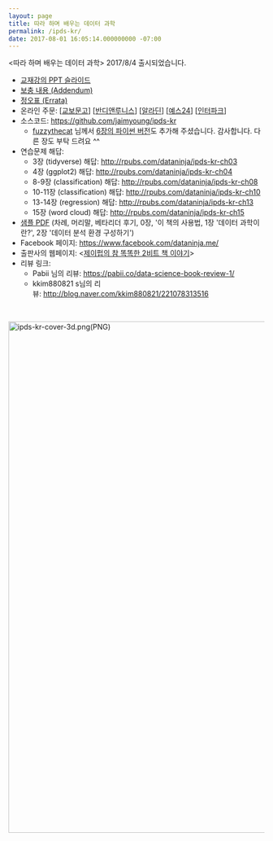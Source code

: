 ```yaml
---
layout: page
title: 따라 하며 배우는 데이터 과학
permalink: /ipds-kr/
date: 2017-08-01 16:05:14.000000000 -07:00
---
```

<p>&lt;따라 하며 배우는 데이터 과학&gt; 2017/8/4 출시되었습니다.</p>
<ul>
<li><a href="/ipds-kr/slides-ppt/">교재강의 PPT 슬라이드</a></li>
<li><a href="/ipds-kr/addendum/">보충 내용 (Addendum)</a></li>
<li><a href="/ipds-kr/errata/">정오표 (Errata)</a></li>
<li>온라인 주문: [<a class="tx-link" href="http://www.kyobobook.co.kr/product/detailViewKor.laf?ejkGb=KOR&amp;mallGb=KOR&amp;barcode=9791185890869&amp;orderClick=LAH&amp;Kc=" target="_blank" rel="noopener">교보문고</a>] [<a class="tx-link" href="http://www.bandinlunis.com/front/product/detailProduct.do?prodId=4091469" target="_blank" rel="noopener">반디앤루니스</a>] [<a class="tx-link" href="http://www.aladin.co.kr/shop/wproduct.aspx?ItemId=114635394" target="_blank" rel="noopener">알라딘</a>] [<a class="tx-link" href="http://www.yes24.com/24/goods/44184320?scode=029" target="_blank" rel="noopener">예스24</a>] [<a class="tx-link" href="http://book.interpark.com/product/BookDisplay.do?_method=detail&amp;sc.shopNo=0000400000&amp;sc.prdNo=268696794&amp;sc.saNo=003002001&amp;bid1=search&amp;bid2=product&amp;bid3=img&amp;bid4=001" target="_blank" rel="noopener">인터파크</a>]</li>
<li>소스코드: <a href="https://github.com/jaimyoung/ipds-kr">https://github.com/jaimyoung/ipds-kr</a>
<ul>
<li><a href="https://github.com/fuzzythecat">fuzzythecat</a> 님께서 <a href="https://github.com/jaimyoung/ipds-kr/blob/master/ch06-statistics-concepts/ch06-statistics-concepts.ipynb">6장의 파이썬 버전</a>도 추가해 주셨습니다. 감사합니다. 다른 장도 부탁 드려요 ^^</li>
</ul>
</li>
<li>연습문제 해답:
<ul>
<li>3장 (tidyverse) 해답: <a href="http://rpubs.com/dataninja/ipds-kr-ch03">http://rpubs.com/dataninja/ipds-kr-ch03</a></li>
<li>4장 (ggplot2) 해답: <a href="http://rpubs.com/dataninja/ipds-kr-ch04">http://rpubs.com/dataninja/ipds-kr-ch04</a></li>
<li>8-9장 (classification) 해답: <a href="http://rpubs.com/dataninja/ipds-kr-ch08">http://rpubs.com/dataninja/ipds-kr-ch08</a></li>
<li>10-11장 (classification) 해답: <a href="http://rpubs.com/dataninja/ipds-kr-ch10">http://rpubs.com/dataninja/ipds-kr-ch10</a></li>
<li>13-14장 (regression) 해답: <a href="http://rpubs.com/dataninja/ipds-kr-ch13">http://rpubs.com/dataninja/ipds-kr-ch13</a></li>
<li>15장 (word cloud) 해답: <a href="http://rpubs.com/dataninja/ipds-kr-ch15">http://rpubs.com/dataninja/ipds-kr-ch15</a></li>
</ul>
</li>
<li><a title="따라하며배우는데이터과학_sample" href="https://statkwon.files.wordpress.com/2017/08/e18484e185a1e18485e185a1e18492e185a1e18486e185a7e18487e185a2e1848be185aee18482e185b3e186abe18483e185a6e1848be185b5e18490e185a5e18480.pdf">샘플 PDF</a> (차례, 머리말, 베타리더 후기, 0장, '이 책의 사용법, 1장 '데이터 과학이란?', 2장 '데이터 분석 환경 구성하기')</li>
<li>Facebook 페이지: <a href="https://www.facebook.com/dataninja.me/">https://www.facebook.com/dataninja.me/</a></li>
<li>출판사의 웹페이지: &lt;<a href="http://jpub.tistory.com/708">제이펍의 참 똑똑한 2비트 책 이야기</a>&gt;</li>
<li>리뷰 링크:
<ul>
<li>Pabii 님의 리뷰: <a href="https://pabii.co/data-science-book-review-1/">https://pabii.co/data-science-book-review-1/</a></li>
<li>kkim880821 s님의 리뷰: <a href="http://blog.naver.com/kkim880821/221078313516">http://blog.naver.com/kkim880821/221078313516</a></li>
</ul>
</li>
</ul>
<p>&nbsp;</p>
<p><img class="alignnone size-full wp-image-424" src="{{ site.baseurl }}/assets/ipds-kr-cover-3d.png" alt="ipds-kr-cover-3d.png(PNG)" width="1004" height="1005" /></p>
<p>&nbsp;</p>
